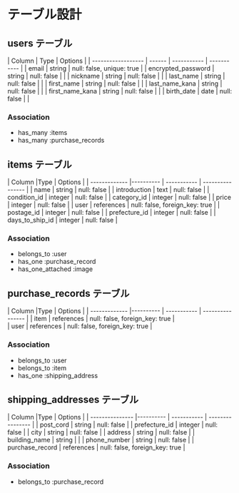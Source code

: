 # テーブル設計


## users テーブル

| Column             | Type   | Options                   |
| ------------------ | ------ | ----------- | ----------- |
| email              | string | null: false, unique: true | 
| encrypted_password | string | null: false |             |
| nickname           | string | null: false |             |
| last_name          | string | null: false |             | 
| first_name         | string | null: false |             |
| last_name_kana     | string | null: false |             |
| first_name_kana    | string | null: false |             |
| birth_date         | date   | null: false |             |


### Association
- has_many :items   
- has_many :purchase_records


## items テーブル

| Column           |Type        | Options                        |
| -------------    |----------  | ----------- | ---------------- |
| name             | string     | null: false                    |
| introduction     | text       | null: false                    |
| condition_id     | integer    | null: false                    |
| category_id      | integer    | null: false                    |
| price            | integer    | null: false                    |
| user             | references | null: false, foreign_key: true |
| postage_id       | integer    | null: false                    |
| prefecture_id     | integer    | null: false                    |
| days_to_ship_id  | integer    | null: false                    | 


### Association
- belongs_to :user
- has_one :purchase_record
- has_one_attached :image


## purchase_records テーブル

| Column        |Type        | Options                        |
| ------------- |----------  | ----------- | ---------------- |
| item          | references | null: false, foreign_key: true |   
| user          | references | null: false, foreign_key: true |  


### Association
- belongs_to :user
- belongs_to :item
- has_one :shipping_address


## shipping_addresses テーブル

| Column           |Type        | Options                        |
| ---------------  |----------  | ----------- | ---------------- |
| post_cord        | string     | null: false                    | 
| prefecture_id    | integer    | null: false                    | 
| city             | string     | null: false                    |
| address          | string     | null: false                    |
| building_name    | string     |                                |
| phone_number     | string     | null: false                    |
| purchase_record  | references | null: false, foreign_key: true  |


### Association
- belongs_to :purchase_record
